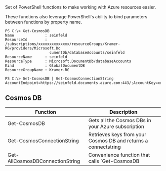 Set of PowerShell functions to make working with Azure resources easier.

These functions also leverage PowerShell's ability to bind parameters between functions by property name.

```
PS C:\> Get-CosmosDB
Name              : seinfeld
ResourceId        : /subscriptions/xxxxxxxxxxxxxx/resourceGroups/Kramer-RG/providers/Microsoft.Do
                    cumentDb/databaseAccounts/seinfeld
ResourceName      : seinfeld
ResourceType      : Microsoft.DocumentDb/databaseAccounts
Kind              : GlobalDocumentDB
ResourceGroupName : Kramer-RG

PS C:\> Get-CosmosDB | Get-CosmosConnectionString
AccountEndpoint=https://seinfeld.documents.azure.com:443/;AccountKey=xxxxxxxx;Database=seinfeld

````

## Cosmos DB
| Function | Description|
|---|---|
|Get-CosmosDB|Gets all the Cosmos DBs in your Azure subscription
|Get-CosmosConnectionString|Retrieves keys from your Cosmos DB and returns a connectstring
|Get-AllCosmosDBConnectionString|Convenience function that calls `Get-CosmosDB | Get-AllCosmosDBConnectionString` and formats the results|